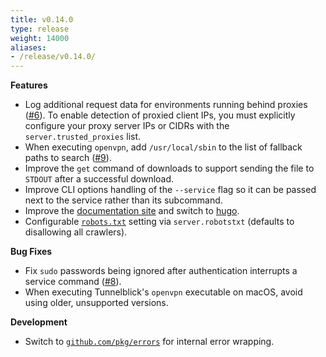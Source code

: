 ```yaml
---
title: v0.14.0
type: release
weight: 14000
aliases:
- /release/v0.14.0/
---
```


**Features**

 * Log additional request data for environments running behind proxies ([#6](https://github.com/dpb587/ssoca/issues/6)). To enable detection of proxied client IPs, you must explicitly configure your proxy server IPs or CIDRs with the `server.trusted_proxies` list.
 * When executing `openvpn`, add `/usr/local/sbin` to the list of fallback paths to search ([#9](https://github.com/dpb587/ssoca/issues/9)).
 * Improve the `get` command of downloads to support sending the file to `STDOUT` after a successful download.
 * Improve CLI options handling of the `--service` flag so it can be passed next to the service rather than its subcommand.
 * Improve the [documentation site](https://dpb587.github.io/ssoca) and switch to [hugo](https://gohugo.io/).
 * Configurable [`robots.txt`](https://moz.com/learn/seo/robotstxt) setting via `server.robotstxt` (defaults to disallowing all crawlers).

**Bug Fixes**

 * Fix `sudo` passwords being ignored after authentication interrupts a service command ([#8](https://github.com/dpb587/ssoca/issues/8)).
 * When executing Tunnelblick's `openvpn` executable on macOS, avoid using older, unsupported versions.

**Development**

 * Switch to [`github.com/pkg/errors`](https://github.com/pkg/errors) for internal error wrapping.
